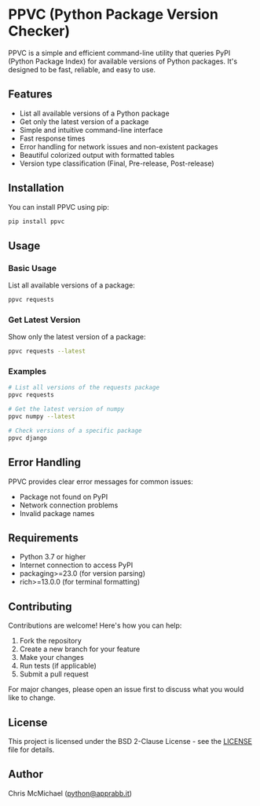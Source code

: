 # PPVC (Python Package Version Checker)

PPVC is a simple and efficient command-line utility that queries PyPI (Python Package Index) for available versions of Python packages. It's designed to be fast, reliable, and easy to use.

## Features

- List all available versions of a Python package
- Get only the latest version of a package
- Simple and intuitive command-line interface
- Fast response times
- Error handling for network issues and non-existent packages
- Beautiful colorized output with formatted tables
- Version type classification (Final, Pre-release, Post-release)

## Installation

You can install PPVC using pip:

```bash
pip install ppvc
```

## Usage

### Basic Usage

List all available versions of a package:

```bash
ppvc requests
```

### Get Latest Version

Show only the latest version of a package:

```bash
ppvc requests --latest
```

### Examples

```bash
# List all versions of the requests package
ppvc requests

# Get the latest version of numpy
ppvc numpy --latest

# Check versions of a specific package
ppvc django
```

## Error Handling

PPVC provides clear error messages for common issues:

- Package not found on PyPI
- Network connection problems
- Invalid package names

## Requirements

- Python 3.7 or higher
- Internet connection to access PyPI
- packaging>=23.0 (for version parsing)
- rich>=13.0.0 (for terminal formatting)

## Contributing

Contributions are welcome! Here's how you can help:

1. Fork the repository
2. Create a new branch for your feature
3. Make your changes
4. Run tests (if applicable)
5. Submit a pull request

For major changes, please open an issue first to discuss what you would like to change.

## License

This project is licensed under the BSD 2-Clause License - see the [LICENSE](LICENSE) file for details.

## Author

Chris McMichael (python@apprabb.it)